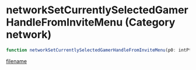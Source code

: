 # networkSetCurrentlySelectedGamerHandleFromInviteMenu (Category network)

```js
function networkSetCurrentlySelectedGamerHandleFromInviteMenu(p0: intPtr): Array
```

[filename](networkSetCurrentlySelectedGamerHandleFromInviteMenu_m.md ':include')